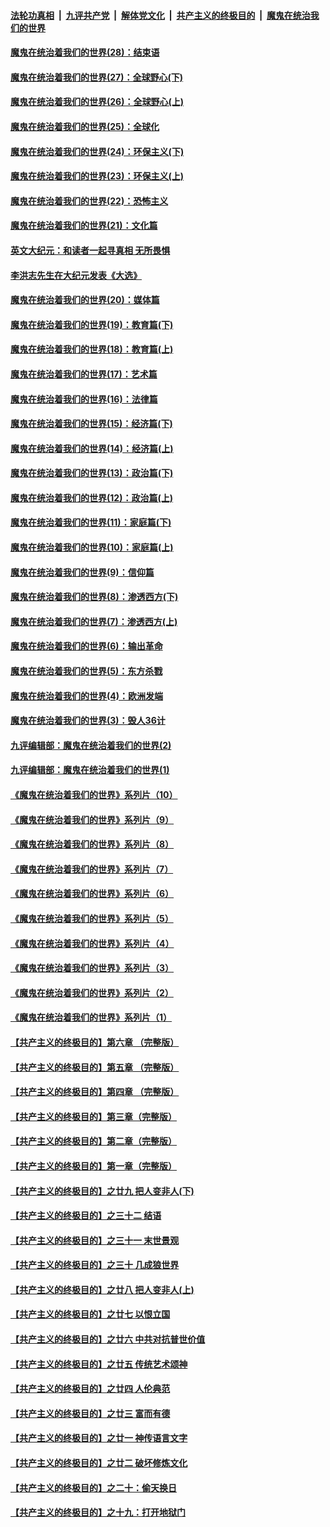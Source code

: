 ####  [法轮功真相](../../../../basic/blob/master/README.md?t=04121231) &nbsp;|&nbsp; [九评共产党](../../../../9ping.md/blob/master/README.md?t=04121231) &nbsp;|&nbsp; [解体党文化](../../../../jtdwh.md/blob/master/README.md?t=04121231)  &nbsp;|&nbsp; [共产主义的终极目的](../../../../gczydzjmd.md/blob/master/README.md?t=04121231) &nbsp;|&nbsp; [魔鬼在统治我们的世界](../../../../mgztzwmdsj.md/blob/master/README.md?t=04121231) 

#### [魔鬼在统治着我们的世界(28)：结束语](../pages/nsc422/n10936246.md?t=04121231) 

#### [魔鬼在统治着我们的世界(27)：全球野心(下)](../pages/nsc422/n10928319.md?t=04121231) 

#### [魔鬼在统治着我们的世界(26)：全球野心(上)](../pages/nsc422/n10900318.md?t=04121231) 

#### [魔鬼在统治着我们的世界(25)：全球化](../pages/nsc422/n10788205.md?t=04121231) 

#### [魔鬼在统治着我们的世界(24)：环保主义(下)](../pages/nsc422/n10695307.md?t=04121231) 

#### [魔鬼在统治着我们的世界(23)：环保主义(上)](../pages/nsc422/n10688613.md?t=04121231) 

#### [魔鬼在统治着我们的世界(22)：恐怖主义](../pages/nsc422/n10614727.md?t=04121231) 

#### [魔鬼在统治着我们的世界(21)：文化篇](../pages/nsc422/n10597706.md?t=04121231) 

#### [英文大纪元：和读者一起寻真相 无所畏惧](../pages/nsc422/n12542027.md?t=04121231) 

#### [李洪志先生在大纪元发表《大选》](../pages/nsc422/n12534746.md?t=04121231) 

#### [魔鬼在统治着我们的世界(20)：媒体篇](../pages/nsc422/n10586579.md?t=04121231) 

#### [魔鬼在统治着我们的世界(19)：教育篇(下)](../pages/nsc422/n10564808.md?t=04121231) 

#### [魔鬼在统治着我们的世界(18)：教育篇(上)](../pages/nsc422/n10526970.md?t=04121231) 

#### [魔鬼在统治着我们的世界(17)：艺术篇](../pages/nsc422/n10499093.md?t=04121231) 

#### [魔鬼在统治着我们的世界(16)：法律篇](../pages/nsc422/n10485969.md?t=04121231) 

#### [魔鬼在统治着我们的世界(15)：经济篇(下)](../pages/nsc422/n10469975.md?t=04121231) 

#### [魔鬼在统治着我们的世界(14)：经济篇(上)](../pages/nsc422/n10457370.md?t=04121231) 

#### [魔鬼在统治着我们的世界(13)：政治篇(下)](../pages/nsc422/n10448270.md?t=04121231) 

#### [魔鬼在统治着我们的世界(12)：政治篇(上)](../pages/nsc422/n10444576.md?t=04121231) 

#### [魔鬼在统治着我们的世界(11)：家庭篇(下)](../pages/nsc422/n10440961.md?t=04121231) 

#### [魔鬼在统治着我们的世界(10)：家庭篇(上)](../pages/nsc422/n10435448.md?t=04121231) 

#### [魔鬼在统治着我们的世界(9)：信仰篇](../pages/nsc422/n10432159.md?t=04121231) 

#### [魔鬼在统治着我们的世界(8)：渗透西方(下)](../pages/nsc422/n10429603.md?t=04121231) 

#### [魔鬼在统治着我们的世界(7)：渗透西方(上)](../pages/nsc422/n10426013.md?t=04121231) 

#### [魔鬼在统治着我们的世界(6)：输出革命](../pages/nsc422/n10421536.md?t=04121231) 

#### [魔鬼在统治着我们的世界(5)：东方杀戮](../pages/nsc422/n10417707.md?t=04121231) 

#### [魔鬼在统治着我们的世界(4)：欧洲发端](../pages/nsc422/n10414890.md?t=04121231) 

#### [魔鬼在统治着我们的世界(3)：毁人36计](../pages/nsc422/n10411583.md?t=04121231) 

#### [九评编辑部：魔鬼在统治着我们的世界(2)](../pages/nsc422/n10410036.md?t=04121231) 

#### [九评编辑部：魔鬼在统治着我们的世界(1)](../pages/nsc422/n10406825.md?t=04121231) 

#### [《魔鬼在统治着我们的世界》系列片（10）](../pages/nsc422/n12292670.md?t=04121231) 

#### [《魔鬼在统治着我们的世界》系列片（9）](../pages/nsc422/n12290859.md?t=04121231) 

#### [《魔鬼在统治着我们的世界》系列片（8）](../pages/nsc422/n12287445.md?t=04121231) 

#### [《魔鬼在统治着我们的世界》系列片（7）](../pages/nsc422/n12283425.md?t=04121231) 

#### [《魔鬼在统治着我们的世界》系列片（6）](../pages/nsc422/n12282314.md?t=04121231) 

#### [《魔鬼在统治着我们的世界》系列片（5）](../pages/nsc422/n12281419.md?t=04121231) 

#### [《魔鬼在统治着我们的世界》系列片（4）](../pages/nsc422/n12274024.md?t=04121231) 

#### [《魔鬼在统治着我们的世界》系列片（3）](../pages/nsc422/n12271322.md?t=04121231) 

#### [《魔鬼在统治着我们的世界》系列片（2）](../pages/nsc422/n12269049.md?t=04121231) 

#### [《魔鬼在统治着我们的世界》系列片（1）](../pages/nsc422/n12267575.md?t=04121231) 

#### [【共产主义的终极目的】第六章 （完整版）](../pages/nsc422/n11428913.md?t=04121231) 

#### [【共产主义的终极目的】第五章 （完整版）](../pages/nsc422/n11428912.md?t=04121231) 

#### [【共产主义的终极目的】第四章 （完整版）](../pages/nsc422/n11428907.md?t=04121231) 

#### [【共产主义的终极目的】第三章（完整版）](../pages/nsc422/n11428848.md?t=04121231) 

#### [【共产主义的终极目的】第二章（完整版）](../pages/nsc422/n11428831.md?t=04121231) 

#### [【共产主义的终极目的】第一章（完整版）](../pages/nsc422/n11417651.md?t=04121231) 

#### [【共产主义的终极目的】之廿九 把人变非人(下)](../pages/nsc422/n11344140.md?t=04121231) 

#### [【共产主义的终极目的】之三十二 结语](../pages/nsc422/n11360535.md?t=04121231) 

#### [【共产主义的终极目的】之三十一 末世景观](../pages/nsc422/n11351129.md?t=04121231) 

#### [【共产主义的终极目的】之三十 几成狼世界](../pages/nsc422/n11348280.md?t=04121231) 

#### [【共产主义的终极目的】之廿八 把人变非人(上)](../pages/nsc422/n11340492.md?t=04121231) 

#### [【共产主义的终极目的】之廿七 以恨立国](../pages/nsc422/n11336944.md?t=04121231) 

#### [【共产主义的终极目的】之廿六 中共对抗普世价值](../pages/nsc422/n11324785.md?t=04121231) 

#### [【共产主义的终极目的】之廿五 传统艺术颂神](../pages/nsc422/n11296396.md?t=04121231) 

#### [【共产主义的终极目的】之廿四 人伦典范](../pages/nsc422/n11296397.md?t=04121231) 

#### [【共产主义的终极目的】之廿三 富而有德](../pages/nsc422/n11283598.md?t=04121231) 

#### [【共产主义的终极目的】之廿一 神传语言文字](../pages/nsc422/n11263265.md?t=04121231) 

#### [【共产主义的终极目的】之廿二 破坏修炼文化](../pages/nsc422/n11245728.md?t=04121231) 

#### [【共产主义的终极目的】之二十：偷天换日](../pages/nsc422/n11238846.md?t=04121231) 

#### [【共产主义的终极目的】之十九：打开地狱门](../pages/nsc422/n11206376.md?t=04121231) 

